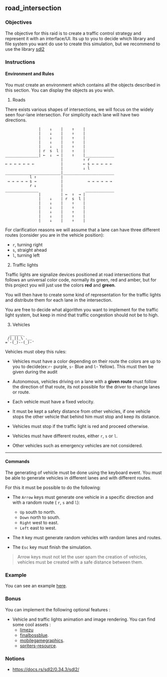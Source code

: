## road_intersection

### Objectives

The objective for this raid is to create a traffic control strategy and represent it with an interface/UI.
Its up to you to decide which library and file system you want do use to create this simulation, but we recommend to use the library [sdl2](https://docs.rs/sdl2/0.34.3/sdl2/)

### Instructions

#### **Environment and Rules**

You must create an environment which contains all the objects described in this section. You can display the objects as you wish.

1. Roads

There exists various shapes of intersections, we will focus on the widely seen four-lane intersection. For simplicity each lane will have two directions.

```console
               |    ↓    |    ↑    |
               |    ↓    |    ↑    |
               |    ↓    |    ↑    |
               |    ↓    |    ↑    |
               |    ↓    |    ↑    |
               | r  s  l |    ↑    |
_______________| ←  ↓  → |    ↑    |_____________
                         |         ↑ r
← ← ← ← ← ← ←            |         ← s ← ← ← ← ←
                         |         ↓ l
_________________________|_______________________
           l ↑           |
 → → → → → s →           |           → → → → → →
           r ↓           |
_______________          |          _____________
               |         | ←  ↑  → |
               |    ↓    | r  s  l |
               |    ↓    |    ↑    |
               |    ↓    |    ↑    |
               |    ↓    |    ↑    |
               |    ↓    |    ↑    |
               |    ↓    |    ↑    |
```

For clarification reasons we will assume that a lane can have three different routes (consider you are in the vehicle position):

- `r`, turning right
- `s`, straight ahead
- `l`, turning left

2. Traffic lights

Traffic lights are signalize devices positioned at road intersections that follows an universal color code,
normally its green, red and amber, but for this project you will just use the colors **red** and **green**.

You will then have to create some kind of representation for the traffic lights and distribute them for each lane in the intersection.

You are free to decide what algorithm you want to implement for the traffic light system, but keep in mind that traffic congestion should not be to high.

3. Vehicles

```
  ______
 /|_||_\`.__
=`-(_)--(_)-'
```

Vehicles must obey this rules:

- Vehicles must have a color depending on their route the colors are up to you to decide(ex:`r`- purple, `s`- Blue and `l`- Yellow). This must then be given during the audit

- Autonomous, vehicles driving on a lane with a **given route** must follow the direction of
  that route, its not possible for the driver to change lanes or route.

- Each vehicle must have a fixed velocity.

- It must be kept a safety distance from other vehicles, if one vehicle stops the other vehicle that
  behind him must stop and keep its distance.

- Vehicles must stop if the traffic light is red and proceed otherwise.

- Vehicles must have different routes, either `r`, `s` or `l`.

- Other vehicles such as emergency vehicles are not considered.

---

#### **Commands**

The generating of vehicle must be done using the keyboard event. You must be able to generate
vehicles in different lanes and with different routes.

For this it must be possible to do the following:

- The `Arrow` keys must generate one vehicle in a specific direction and with a random route ( `r`, `s` and `l`):

  - `Up` south to north.
  - `Down` north to south.
  - `Right` west to east.
  - `Left` east to west.

- The `R` key must generate random vehicles with random lanes and routes.

- The `Esc` key must finish the simulation.

> Arrow keys must not let the user spam the creation of vehicles, vehicles must be created with a safe distance between them.

### Example

You can see an example [here](https://www.youtube.com/watch?v=6B0-ZBET6mo).

### Bonus

You can implement the following optional features :

- Vehicle and traffic lights animation and image rendering. You can find some cool assets :
  - [limezu](https://limezu.itch.io/)
  - [finalbossblue](http://finalbossblues.com/timefantasy/free-graphics/).
  - [mobilegamegraphics](https://mobilegamegraphics.com/product-category/all_products/freestuff/).
  - [spriters-resource](https://www.spriters-resource.com/).

### Notions

- https://docs.rs/sdl2/0.34.3/sdl2/
